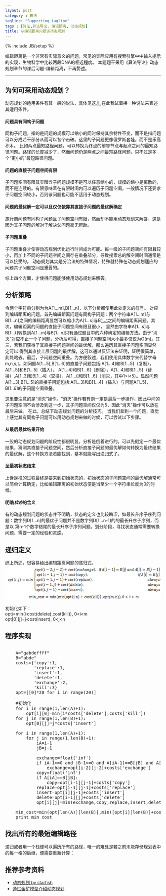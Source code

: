 ```yaml
---
layout: post
category : 算法
tagline: "Supporting tagline"
tags : [算法,算法导论, 编辑距离, 动态规划]
title: 从编辑距离问题谈动态规划
---
```

{% include JB/setup %}

编辑距离是一个非常有实际意义的问题，常见的实际应用有搜索引擎中中输入提示的实现，生物科学中比较两段DNA的相近程度。
本题题干采用《算法导论》动态规划章节的课后习题-编辑距离，不再赘述。

***************

## 为何可采用动态规划？
动态规划的适用条件有其一般的说法，具体见[这儿][0],在此我试着换一种说法来表述其适用条件。
#### 问题具有同构子问题
同构子问题，指的是问题的规模可以缩小的同时保持其余特性不变，而不是指问题可以分成若干部分从而可以各个击破。这里的子问题更像俄罗斯套娃，而不是乐高积木。
比如两点最短路径问题，可以转换为终点的前导节点与起点之间的最短路径问题。路径的长度减少了，然而问题仍是两点之间最短路径问题，只不过是多个“更小的”最短路径问题。
#### 问题的直接子问题空间有限
子问题空间有限其实暗含子问题规模不是可以任意缩小的，规模的缩小是离散的，而不是连续的。有限意味着在有限时间内可以遍历子问题空间，一般情况下还要求子问题空间较小，否则该问题也可能不适用于动态规划。
#### 问题的最优解一定可以且仅仅依靠其直接子问题的最优解确定
旅行商问题有同构子问题且子问题空间有限，然而却不能用动态规划来解答，这是因为其子问题的解对于解决父问题毫无帮助。
#### 子问题重叠
子问题重叠才使得动态规划优化运行时间成为可能。每一级的子问题空间有限且较小，再加上不同的子问题空间之间存在重叠部分，导致搜索总的解空间时间通常是可以接受的。
动态规划其实是分治法的特殊情况，特殊就特殊在动态规划适应的问题其子问题空间是重叠的。

综上四个方面，才使得问题能够使用动态规划来解答。
## 分析策略
令两个字符串分别为为A[1...m],B[1...n]，以下分析都使用此处定义的符号。
对应到编辑距离的问题，首先编辑距离问题有同构子问题：两个字符串A[1...m]与B[1...n]之间的编辑距离显然可以缩小为A[1...s]与B[1...t](1<s<m,1<t<n)之间的编辑距离问题。其次，编辑距离的问题的直接子问题空间有限且很小，
显然由字符串A[1...s]与B[1...t]转换到A[1...m]与B[1...n]只有通过题目中的六种确定的编辑方法。由于“消灭”对应不止一个子问题，分析后可得，直接子问题空间大小最多仅仅为O(m)。其三，若我们获得了其直接子问题空间的最优解，那么遍历其直接子问题空间显然一定可以
得到其直接上层问题的最优解，这可以通过反证法来证明，证明很简单，此处略去。最后，子问题空间重叠。为方便叙述，我们使用具体数字来代替字母m,n,s,t。如问题A[1...5],B[1...6]的直接子问题包括:A[1...4]和B[1...5]（复制），A[1...5]和B[1...5]（插入），
A[1...4]和B[1...6]（删除），A[1...4]和B[1...5]（替换）,A[1..3]和B[1...4]（交换），A[1...i]和B[1...6]（消灭，其中1<i<5）。显然问题A[1...3],B[1...5]的直接子问题包括:A[1...3]和B[1...4]（插入）与问题A[1..5]，B[1..6]的子问题空间重叠。

这里要注意的是“消灭”操作。“消灭”操作若有则一定是最后一步操作，因此中间的子问题空间不会涉及到这一步，其子问题空间仅仅为5，因此“消灭”操作可以放在最后来做。
在此，总结下动态规划问题的分析技巧。
当我们拿到一个问题，直觉上感觉其有同构子问题可以用动态规划来做的时候，可以尝试以下步骤。
#### 从最后最优结果开始
一般的动态规划问题的阶段性都很明显，分析是倒着进行的。可以先假定一个最优结果，猜测其直接子问题空间，然后分析直接子问题的最优解如何转换为最终结果
的最优解，这个转换方法若能找到，基本就能写出递归式了。
#### 至最初状态结束
上诉逆推的过程最终是要来到初始状态的，初始状态的子问题空间的最优解通常可以简单计算确定，比如编辑距离的初始状态便是当至少一个字符串长度为0的时候。
#### 明确*状态*的含义
有的动态规划问题的状态并不明确，状态的定义也比较晦涩，如最长升序子序列问题：数字列D[1...n]的最优子问题并不是数字列D[1...n-1]的的最长升序子序列，而是以
第n-1个数字结尾的最长升序子序列问题。划分阶段，寻找状态通常需要转换问题，需要一定的经验和灵感。
## 递归定义
综上所述，很容易给出编辑距离问题的递归式。
![递归式][1]

初始化如下：   
opt[i][0]=min(i·cost(delete),cost(kill)), 0<i<m   
opt[0][j]=j·cost(insert), 0<j<n

## 程序实现

<pre class="brush:python;">    
    A="gabdeffff"
    B="abde"
    costs={'copy':1,
           'replace':1,
           'insert':1,
           'delete':1,
           'exchange':2,
           'kill':3}
    opt=[[0]*20 for i in range(20)]

    #初始化
    for i in range(1,len(A)+1):
        opt[i][0]=min(i*costs['delete'],costs['kill'])
    for j in range(1,len(B)+1):
        opt[0][j]=j*costs['insert']

    for i in range(1,len(A)+1):
        for j in range(1,len(B)+1):
            iA=i-1
            jB=j-1
            
            exchange=float('inf')
            if iA-1>=0 and jB-1>=0 and A[iA-1]==B[jB] and A[iA]==B[jB-1]:
                exchange=opt[i-2][j-2]+costs['exchange']
            copy=float('inf')
            if A[iA]==B[jB]:
                copy=opt[i-1][j-1]+costs['copy']
            replace=opt[i-1][j-1]+costs['replace']
            insert=opt[i][j-1]+costs['insert']
            delete=opt[i-1][j]+costs['delete']
            opt[i][j]=min(exchange,copy,replace,insert,delete)

    min_cost=min(opt[len(A)][len(B)],min([opt[i][len(B)]+costs['kill'] for i in range(len(A))]))
    print min_cost
</pre>

## 找出所有的最短编辑路径
递归或者用一个栈便可以遍历所有的路径，唯一的难处是若之前未能存储规划表中的每一格的后继，便需要重新计算：

## 推荐参考资料
*   [动态规划 by starfish][2]
*   [通过金矿模型介绍动态规划][3]

[0]:http://iprai.hust.edu.cn/icl2002/algorithm/algorithm/technique/dynamic_programming/chapter3.htm
[1]:/assets/resources/2.png
[2]:http://iprai.hust.edu.cn/icl2002/algorithm/algorithm/technique/dynamic_programming/index.htm
[3]:http://www.cnblogs.com/sdjl/articles/1274312.html
